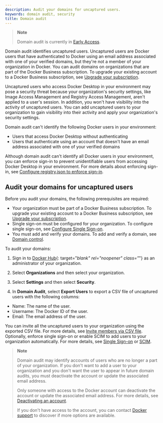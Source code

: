 ```yaml
---
description: Audit your domains for uncaptured users.
keywords: domain audit, security
title: Domain audit
---
```


> **Note**
>
> Domain audit is currently in [Early Access](../release-lifecycle.md/#early-access-ea).

Domain audit identifies uncaptured users. Uncaptured users are Docker users that have authenticated to Docker using an email address associated with one of your verified domains, but they're not a member of your organization in Docker. You can audit domains on organizations that are part of the Docker Business subscription. To upgrade your existing account to a Docker Business subscription, see [Upgrade your subscription](../subscription/upgrade.md).

Uncaptured users who access Docker Desktop in your environment may pose a security threat because your organization's security settings, like Image Access Management and Registry Access Management, aren't applied to a user's session. In addition, you won't have visibility into the activity of uncaptured users. You can add uncaptured users to your organization to gain visibility into their activity and apply your organization's security settings.

Domain audit can't identify the following Docker users in your environment:
   * Users that access Docker Desktop without authenticating
   * Users that authenticate using an account that doesn't have an email address associated with one of your verified domains

Although domain audit can't identify all Docker users in your environment, you can enforce sign-in to prevent unidentifiable users from accessing Docker Desktop in your environment. For more details about enforcing sign-in, see [Configure registry.json to enforce sign-in](../docker-hub/configure-sign-in.md).

## Audit your domains for uncaptured users

Before you audit your domains, the following prerequisites are required:
   * Your organization must be part of a Docker Business subscription. To upgrade your existing account to a Docker Business subscription, see [Upgrade your subscription](../subscription/upgrade.md).
   * Single sign-on must be configured for your organization. To configure single sign-on, see [Configure Single Sign-on](../single-sign-on/configure/index.md).
   * You must add and verify your domains. To add and verify a domain, see [Domain control](../single-sign-on/configure/index.md/#domain-control).

To audit your domains:

1. Sign in to [Docker Hub](https://hub.docker.com){: target="_blank" rel="noopener" class="_"} as an administrator of your organization.

2. Select **Organizations** and then select your organization.

3. Select **Settings** and then select **Security**.

4. In **Domain Audit**, select **Export Users** to export a CSV file of uncaptured users with the following columns:
  - Name: The name of the user.
  - Username: The Docker ID of the user.
  - Email: The email address of the user.

You can invite all the uncaptured users to your organization using the exported CSV file. For more details, see [Invite members via CSV file](../docker-hub/members.md/#invite-members-via-csv-file). Optionally, enforce single sign-on or enable SCIM to add users to your organization automatically. For more details, see [Single Sign-on](../single-sign-on/index.md) or [SCIM](../docker-hub/scim.md).

> **Note**
>
> Domain audit may identify accounts of users who are no longer a part of your organization. If you don't want to add a user to your organization and you don't want the user to appear in future domain audits, you must deactivate the account or update the associated email address.
>
> Only someone with access to the Docker account can deactivate the account or update the associated email address. For more details, see [Deactivating an account](../docker-hub/deactivate-account.md/).
>
> If you don't have access to the account, you can contact [Docker support](../support/index.md) to discover if more options are available.


